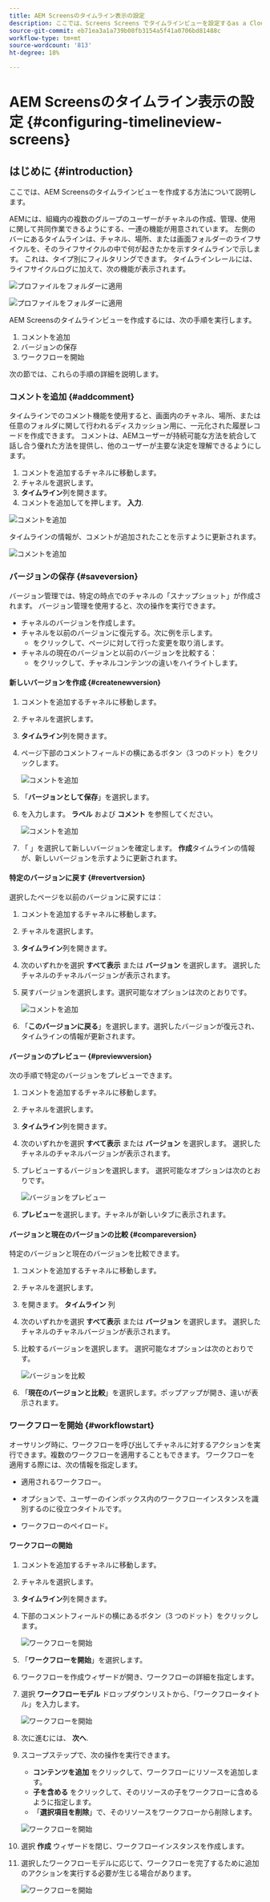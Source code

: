 ```yaml
---
title: AEM Screensのタイムライン表示の設定
description: ここでは、Screens Screens でタイムラインビューを設定するas a Cloud Serviceについて説明します。
source-git-commit: eb71ea3a1a739b08fb3154a5f41a0706bd81488c
workflow-type: tm+mt
source-wordcount: '813'
ht-degree: 18%

---
```


# AEM Screensのタイムライン表示の設定 {#configuring-timelineview-screens}

## はじめに {#introduction}

ここでは、AEM Screensのタイムラインビューを作成する方法について説明します。

AEMには、組織内の複数のグループのユーザーがチャネルの作成、管理、使用に関して共同作業できるようにする、一連の機能が用意されています。
左側のバーにあるタイムラインは、チャネル、場所、または画面フォルダーのライフサイクルを、そのライフサイクルの中で何が起きたかを示すタイムラインで示します。 これは、タイプ別にフィルタリングできます。
タイムラインレールには、ライフサイクルログに加えて、次の機能が表示されます。

![プロファイルをフォルダーに適用](/help/screens-cloud/assets/configure/Screens-timeline1.jpg)

![プロファイルをフォルダーに適用](/help/screens-cloud/assets/configure/screens-timeline2.jpg)

AEM Screensのタイムラインビューを作成するには、次の手順を実行します。

1. コメントを追加
1. バージョンの保存
1. ワークフローを開始

次の節では、これらの手順の詳細を説明します。

### コメントを追加 {#addcomment}

タイムラインでのコメント機能を使用すると、画面内のチャネル、場所、または任意のフォルダに関して行われるディスカッション用に、一元化された履歴レコードを作成できます。
コメントは、AEMユーザーが持続可能な方法を統合して話し合う優れた方法を提供し、他のユーザーが主要な決定を理解できるようにします。

1. コメントを追加するチャネルに移動します。
1. チャネルを選択します。
1. **タイムライン**&#x200B;列を開きます。
1. コメントを追加してを押します。 **入力**.

![コメントを追加](/help/screens-cloud/assets/configure/screen-timeline3.jpg)

タイムラインの情報が、コメントが追加されたことを示すように更新されます。

![コメントを追加](/help/screens-cloud/assets/configure/screens-timeline4.jpg)

### バージョンの保存 {#saveversion}

バージョン管理では、特定の時点でのチャネルの「スナップショット」が作成されます。 バージョン管理を使用すると、次の操作を実行できます。
* チャネルのバージョンを作成します。
* チャネルを以前のバージョンに復元する。次に例を示します。
   * をクリックして、ページに対して行った変更を取り消します。
* チャネルの現在のバージョンと以前のバージョンを比較する：
   * をクリックして、チャネルコンテンツの違いをハイライトします。


#### 新しいバージョンを作成 {#createnewversion}

1. コメントを追加するチャネルに移動します。
1. チャネルを選択します。
1. **タイムライン**&#x200B;列を開きます。
1. ページ下部のコメントフィールドの横にあるボタン（3 つのドット）をクリックします。

   ![コメントを追加](/help/screens-cloud/assets/configure/screens-timeline5.jpg)

1. 「**バージョンとして保存**」を選択します。
1. を入力します。 **ラベル** および **コメント** を参照してください。

   ![コメントを追加](/help/screens-cloud/assets/configure/screens-timeline6.jpg)

1. 「 」を選択して新しいバージョンを確定します。 **作成**&#x200B;タイムラインの情報が、新しいバージョンを示すように更新されます。

#### 特定のバージョンに戻す {#revertversion}

選択したページを以前のバージョンに戻すには：

1. コメントを追加するチャネルに移動します。
1. チャネルを選択します。
1. **タイムライン**&#x200B;列を開きます。
1. 次のいずれかを選択 **すべて表示** または **バージョン** を選択します。 選択したチャネルのチャネルバージョンが表示されます。
1. 戻すバージョンを選択します。選択可能なオプションは次のとおりです。

   ![コメントを追加](/help/screens-cloud/assets/configure/screens-timeline7.jpg)

1. 「**このバージョンに戻る**」を選択します。選択したバージョンが復元され、タイムラインの情報が更新されます。

#### バージョンのプレビュー {#previewversion}

次の手順で特定のバージョンをプレビューできます。

1. コメントを追加するチャネルに移動します。
1. チャネルを選択します。
1. **タイムライン**&#x200B;列を開きます。
1. 次のいずれかを選択 **すべて表示** または **バージョン** を選択します。 選択したチャネルのチャネルバージョンが表示されます。
1. プレビューするバージョンを選択します。 選択可能なオプションは次のとおりです。

   ![バージョンをプレビュー](/help/screens-cloud/assets/configure/screens-timeline8.jpg)

1. **プレビュー**&#x200B;を選択します。チャネルが新しいタブに表示されます。

#### バージョンと現在のバージョンの比較 {#compareversion}

特定のバージョンと現在のバージョンを比較できます。

1. コメントを追加するチャネルに移動します。
1. チャネルを選択します。
1. を開きます。 **タイムライン** 列
1. 次のいずれかを選択 **すべて表示** または **バージョン** を選択します。 選択したチャネルのチャネルバージョンが表示されます。
1. 比較するバージョンを選択します。 選択可能なオプションは次のとおりです。

   ![バージョンを比較](/help/screens-cloud/assets/configure/screens-timeline9.jpg)

1. 「**現在のバージョンと比較**」を選択します。ポップアップが開き、違いが表示されます。

### ワークフローを開始 {#workflowstart}

オーサリング時に、ワークフローを呼び出してチャネルに対するアクションを実行できます。複数のワークフローを適用することもできます。
ワークフローを適用する際には、次の情報を指定します。

* 適用されるワークフロー。

* オプションで、ユーザーのインボックス内のワークフローインスタンスを識別するのに役立つタイトルです。
* ワークフローのペイロード。

#### ワークフローの開始

1. コメントを追加するチャネルに移動します。
1. チャネルを選択します。
1. **タイムライン**&#x200B;列を開きます。
1. 下部のコメントフィールドの横にあるボタン（3 つのドット）をクリックします。

   ![ワークフローを開始](/help/screens-cloud/assets/configure/screens-timeline10.jpg)

1. 「**ワークフローを開始**」を選択します。
1. ワークフローを作成ウィザードが開き、ワークフローの詳細を指定します。
1. 選択 **ワークフローモデル** ドロップダウンリストから、「ワークフロータイトル」を入力します。

   ![ワークフローを開始](/help/screens-cloud/assets/configure/screens-timeline11.jpg)

1. 次に進むには、 **次へ**.
1. スコープステップで、次の操作を実行できます。
   * **コンテンツを追加** をクリックして、ワークフローにリソースを追加します。
   * **子を含める** をクリックして、そのリソースの子をワークフローに含めるように指定します。
   * 「**選択項目を削除**」で、そのリソースをワークフローから削除します。

   ![ワークフローを開始](/help/screens-cloud/assets/configure/screens-timeline12.jpg)

1. 選択 **作成** ウィザードを閉じ、ワークフローインスタンスを作成します。
1. 選択したワークフローモデルに応じて、ワークフローを完了するために追加のアクションを実行する必要が生じる場合があります。

   ![ワークフローを開始](/help/screens-cloud/assets/configure/screens-timeline13.jpg)
